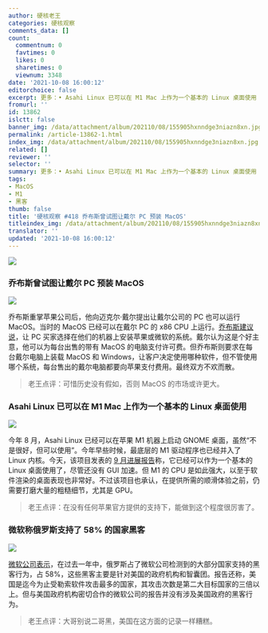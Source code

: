 ```yaml
---
author: 硬核老王
categories: 硬核观察
comments_data: []
count:
  commentnum: 0
  favtimes: 0
  likes: 0
  sharetimes: 0
  viewnum: 3348
date: '2021-10-08 16:00:12'
editorchoice: false
excerpt: 更多：• Asahi Linux 已可以在 M1 Mac 上作为一个基本的 Linux 桌面使用 • 微软称俄罗斯支持了 58% 的国家黑客
fromurl: ''
id: 13862
islctt: false
banner_img: /data/attachment/album/202110/08/155905hxnndge3niazn8xn.jpg
permalink: /article-13862-1.html
index_img: /data/attachment/album/202110/08/155905hxnndge3niazn8xn.jpg
related: []
reviewer: ''
selector: ''
summary: 更多：• Asahi Linux 已可以在 M1 Mac 上作为一个基本的 Linux 桌面使用 • 微软称俄罗斯支持了 58% 的国家黑客
tags:
- MacOS
- M1
- 黑客
thumb: false
title: '硬核观察 #418 乔布斯曾试图让戴尔 PC 预装 MacOS'
titleindex_img: /data/attachment/album/202110/08/155905hxnndge3niazn8xn.jpg
translator: ''
updated: '2021-10-08 16:00:12'
---
```


![](/data/attachment/album/202110/08/155905hxnndge3niazn8xn.jpg)


### 乔布斯曾试图让戴尔 PC 预装 MacOS


![](/data/attachment/album/202110/08/155924cek2s2e5ws2ef6vw.jpg)


乔布斯重掌苹果公司后，他向迈克尔·戴尔提出让戴尔公司的 PC 也可以运行 MacOS。当时的 MacOS 已经可以在戴尔 PC 的 x86 CPU 上运行。[乔布斯建议说](https://www.cnet.com/tech/computing/the-steve-jobs-deal-with-dell-that-could-have-changed-apple-and-tech-history/)，让 PC 买家选择在他们的机器上安装苹果或微软的系统。戴尔认为这是个好主意，他可以为每台出售的带有 MacOS 的电脑支付许可费。但乔布斯则要求在每台戴尔电脑上装载 MacOS 和 Windows，让客户决定使用哪种软件，但不管使用哪个系统，每台售出的戴尔电脑都要向苹果支付费用。最终双方不欢而散。



> 
> 老王点评：可惜历史没有假如，否则 MacOS 的市场或许更大。
> 
> 
> 


### Asahi Linux 已可以在 M1 Mac 上作为一个基本的 Linux 桌面使用


![](/data/attachment/album/202110/08/155948fgldmzgrfhggabdq.png)


今年 8 月，Asahi Linux 已经可以在苹果 M1 机器上启动 GNOME 桌面，虽然“不是很好，但可以使用”。今年早些时候，最底层的 M1 驱动程序也已经并入了 Linux 内核。今天，该项目发表的 [9 月进展报告](https://www.phoronix.com/scan.php?page=news_item&px=Asahi-Linux-September-2021)称，它已经可以作为一个基本的 Linux 桌面使用了，尽管还没有 GUI 加速。但 M1 的 CPU 是如此强大，以至于软件渲染的桌面表现也非常好。不过该项目也承认，在提供所需的顺滑体验之前，仍需要打磨大量的粗糙细节，尤其是 GPU。



> 
> 老王点评：在没有任何苹果官方提供的支持下，能做到这个程度很厉害了。
> 
> 
> 


### 微软称俄罗斯支持了 58% 的国家黑客


![](/data/attachment/album/202110/08/160001y34rn9s8dy7yzllx.jpg)


[微软公司表示](https://apnews.com/article/technology-business-china-europe-united-states-e13548edf082992a735a0af1da39b6c8)，在过去一年中，俄罗斯占了微软公司检测到的大部分国家支持的黑客行为，占 58%，这些黑客主要是针对美国的政府机构和智囊团。报告还称，美国是迄今为止受勒索软件攻击最多的国家，其攻击次数是第二大目标国家的三倍以上。但与美国政府机构密切合作的微软公司的报告并没有涉及美国政府的黑客行为。



> 
> 老王点评：大哥别说二哥黑，美国在这方面的记录一样糟糕。
> 
> 
>